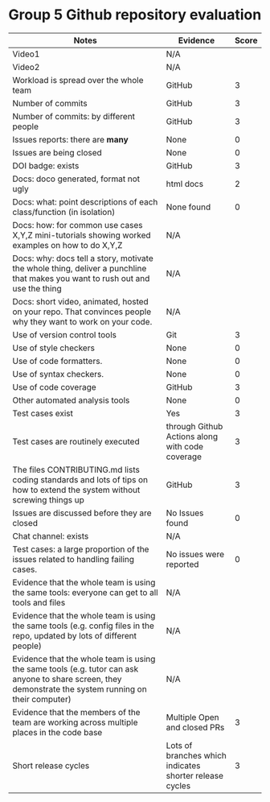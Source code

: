 # Group 5 Github repository evaluation

| Notes                                                                                                                                                   | Evidence                                                | Score |
| ------------------------------------------------------------------------------------------------------------------------------------------------------- | ------------------------------------------------------- | ----- |
| Video1                                                                                                                                                  | N/A                                                     |       |
| Video2                                                                                                                                                  | N/A                                                     |       |
| Workload is spread over the whole team                                                                                                                  | GitHub                                                  | 3     |
| Number of commits                                                                                                                                       | GitHub                                                  | 3     |
| Number of commits: by different people                                                                                                                  | GitHub                                                  | 3     |
| Issues reports: there are **many**                                                                                                                      | None                                                    | 0     |
| Issues are being closed                                                                                                                                 | None                                                    | 0     |
| DOI badge: exists                                                                                                                                       | GitHub                                                  | 3     |
| Docs: doco generated, format not ugly                                                                                                                   | html docs                                               | 2     |
| Docs: what: point descriptions of each class/function (in isolation)                                                                                    | None found                                              | 0     |
| Docs: how: for common use cases X,Y,Z mini-tutorials showing worked examples on how to do X,Y,Z                                                         | N/A                                                     |       |
| Docs: why: docs tell a story, motivate the whole thing, deliver a punchline that makes you want to rush out and use the thing                           | N/A                                                     |       |
| Docs: short video, animated, hosted on your repo. That convinces people why they want to work on your code.                                             | N/A                                                     |       |
| Use of version control tools                                                                                                                            | Git                                                     | 3     |
| Use of style checkers                                                                                                                                   | None                                                    | 0     |
| Use of code formatters.                                                                                                                                 | None                                                    | 0     |
| Use of syntax checkers.                                                                                                                                 | None                                                    | 0     |
| Use of code coverage                                                                                                                                    | GitHub                                                  | 3     |
| Other automated analysis tools                                                                                                                          | None                                                    | 0     |
| Test cases exist                                                                                                                                        | Yes                                                     | 3     |
| Test cases are routinely executed                                                                                                                       | through Github Actions along with code coverage         | 3     |
| The files CONTRIBUTING.md lists coding standards and lots of tips on how to extend the system without screwing things up                                | GitHub                                                  | 3     |
| Issues are discussed before they are closed                                                                                                             | No Issues found                                         | 0     |
| Chat channel: exists                                                                                                                                    | N/A                                                     |       |
| Test cases: a large proportion of the issues related to handling failing cases.                                                                         | No issues were reported                                 | 0     |
| Evidence that the whole team is using the same tools: everyone can get to all tools and files                                                           | N/A                                                     |       |
| Evidence that the whole team is using the same tools (e.g. config files in the repo, updated by lots of different people)                               | N/A                                                     |       |
| Evidence that the whole team is using the same tools (e.g. tutor can ask anyone to share screen, they demonstrate the system running on their computer) | N/A                                                     |       |
| Evidence that the members of the team are working across multiple places in the code base                                                               | Multiple Open and closed PRs                            | 3     |
| Short release cycles                                                                                                                                    | Lots of branches which indicates shorter release cycles | 3     |

